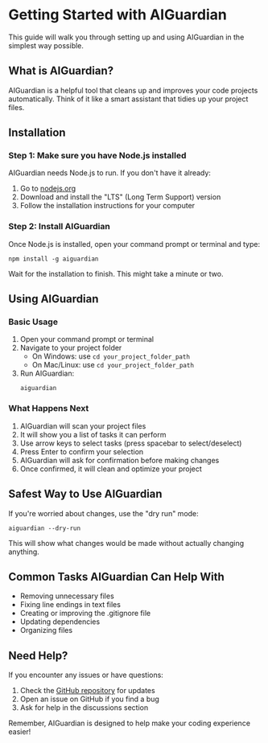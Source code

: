 # Getting Started with AIGuardian

This guide will walk you through setting up and using AIGuardian in the simplest way possible.

## What is AIGuardian?

AIGuardian is a helpful tool that cleans up and improves your code projects automatically. Think of it like a smart assistant that tidies up your project files.

## Installation

### Step 1: Make sure you have Node.js installed

AIGuardian needs Node.js to run. If you don't have it already:

1. Go to [nodejs.org](https://nodejs.org/)
2. Download and install the "LTS" (Long Term Support) version
3. Follow the installation instructions for your computer

### Step 2: Install AIGuardian

Once Node.js is installed, open your command prompt or terminal and type:

```
npm install -g aiguardian
```

Wait for the installation to finish. This might take a minute or two.

## Using AIGuardian

### Basic Usage

1. Open your command prompt or terminal
2. Navigate to your project folder
   - On Windows: use `cd your_project_folder_path`
   - On Mac/Linux: use `cd your_project_folder_path`
3. Run AIGuardian:
   ```
   aiguardian
   ```

### What Happens Next

1. AIGuardian will scan your project files
2. It will show you a list of tasks it can perform
3. Use arrow keys to select tasks (press spacebar to select/deselect)
4. Press Enter to confirm your selection
5. AIGuardian will ask for confirmation before making changes
6. Once confirmed, it will clean and optimize your project

## Safest Way to Use AIGuardian

If you're worried about changes, use the "dry run" mode:

```
aiguardian --dry-run
```

This will show what changes would be made without actually changing anything.

## Common Tasks AIGuardian Can Help With

- Removing unnecessary files
- Fixing line endings in text files
- Creating or improving the .gitignore file
- Updating dependencies
- Organizing files

## Need Help?

If you encounter any issues or have questions:

1. Check the [GitHub repository](https://github.com/your-repo/aiguardian) for updates
2. Open an issue on GitHub if you find a bug
3. Ask for help in the discussions section

Remember, AIGuardian is designed to help make your coding experience easier!